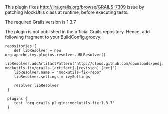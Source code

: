 This plugin fixes http://jira.grails.org/browse/GRAILS-7309 issue by patching
MockUtils class at runtime, before executing tests.

The required Grails version is 1.3.7

The plugin is not published in the official Grails repository. Hence,
add following fragment to your BuildConfig.groovy:

    repositories {
        def libResolver = new org.apache.ivy.plugins.resolver.URLResolver()
        libResolver.addArtifactPattern("http://cloud.github.com/downloads/pedjak/grails-mockutils-fix/grails-[artifact]-[revision].[ext]")
        libResolver.name = "mockutils-fix-repo"
        libResolver.settings = ivySettings
        
        resolver libResolver
     }
     
     plugins {
        test 'org.grails.plugins:mockutils-fix:1.3.7'
     }